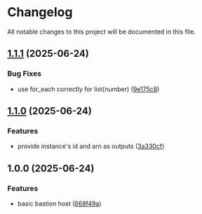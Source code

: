 # Changelog

All notable changes to this project will be documented in this file.

## [1.1.1](https://github.com/cytario/terraform-aws-bastion-host-ssm/compare/v1.1.0...v1.1.1) (2025-06-24)


### Bug Fixes

* use for_each correctly for list(number) ([9e175c8](https://github.com/cytario/terraform-aws-bastion-host-ssm/commit/9e175c852caa4f232df1570e52be547f07b5d87f))

## [1.1.0](https://github.com/cytario/terraform-aws-bastion-host-ssm/compare/v1.0.0...v1.1.0) (2025-06-24)


### Features

* provide instance's id and arn as outputs ([3a330cf](https://github.com/cytario/terraform-aws-bastion-host-ssm/commit/3a330cfcaf65c8cc3ac075f012a9a515c22891a2))

## 1.0.0 (2025-06-24)


### Features

* basic bastion host ([668f49a](https://github.com/cytario/terraform-aws-bastion-host-ssm/commit/668f49a862f78c39d82a89d214c8bb2033b8c515))
